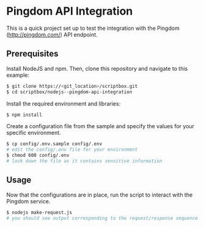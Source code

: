 # Pingdom API Integration

This is a quick project set up to test the integration with the Pingdom (http://pingdom.com/) API endpoint.

## Prerequisites

Install NodeJS and npm. Then, clone this repository and navigate to this example:

```bash
$ git clone https://<git_location>/scriptbox.git
$ cd scriptbox/nodejs--pingdom-api-integration
```

Install the required environment and libraries:

```bash
$ npm install
```

Create a configuration file from the sample and specify the values for your specific environment.

```bash
$ cp config/.env.sample config/.env
# edit the config/.env file for your environment
$ chmod 600 config/.env
# lock down the file as it contains sensitive information
```

## Usage

Now that the configurations are in place, run the script to interact with the Pingdom service.

```bash
$ nodejs make-request.js
# you should see output corresponding to the request/response sequence
```
